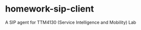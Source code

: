 homework-sip-client
===================

A SIP agent for TTM4130 (Service Intelligence and Mobility) Lab

